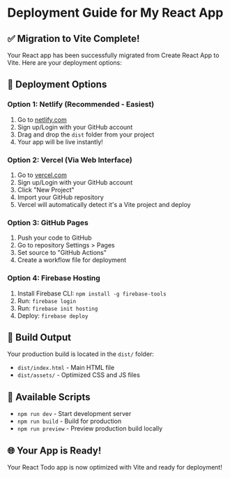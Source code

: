 # Deployment Guide for My React App

## ✅ Migration to Vite Complete!

Your React app has been successfully migrated from Create React App to Vite. Here are your deployment options:

## 🚀 Deployment Options

### Option 1: Netlify (Recommended - Easiest)
1. Go to [netlify.com](https://netlify.com)
2. Sign up/Login with your GitHub account
3. Drag and drop the `dist` folder from your project
4. Your app will be live instantly!

### Option 2: Vercel (Via Web Interface)
1. Go to [vercel.com](https://vercel.com)
2. Sign up/Login with your GitHub account
3. Click "New Project"
4. Import your GitHub repository
5. Vercel will automatically detect it's a Vite project and deploy

### Option 3: GitHub Pages
1. Push your code to GitHub
2. Go to repository Settings > Pages
3. Set source to "GitHub Actions"
4. Create a workflow file for deployment

### Option 4: Firebase Hosting
1. Install Firebase CLI: `npm install -g firebase-tools`
2. Run: `firebase login`
3. Run: `firebase init hosting`
4. Deploy: `firebase deploy`

## 📁 Build Output
Your production build is located in the `dist/` folder:
- `dist/index.html` - Main HTML file
- `dist/assets/` - Optimized CSS and JS files

## 🔧 Available Scripts
- `npm run dev` - Start development server
- `npm run build` - Build for production
- `npm run preview` - Preview production build locally

## 🌐 Your App is Ready!
Your React Todo app is now optimized with Vite and ready for deployment!
